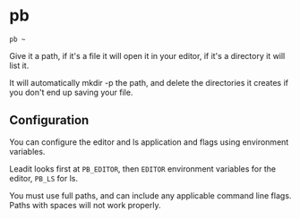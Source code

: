 pb
=============

`pb ~`

Give it a path, if it's a file it will open it in your editor, if it's a directory it will list it.

It will automatically mkdir -p the path, and delete the directories it creates if you don't
end up saving your file.

Configuration
-------------

You can configure the editor and ls application and flags using environment variables.

Leadit looks first at `PB_EDITOR`, then `EDITOR` environment variables for the editor,
`PB_LS` for ls.

You must use full paths, and can include any applicable command line flags.  Paths with 
spaces will not work properly.
